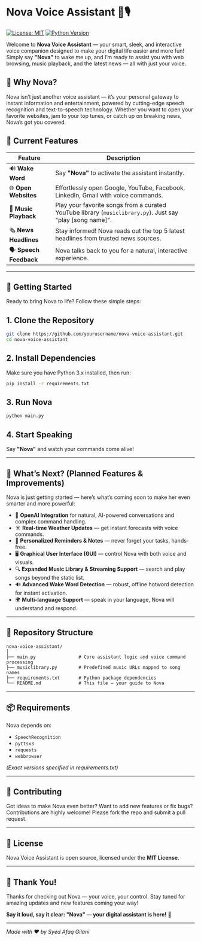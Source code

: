 # Nova Voice Assistant 🚀🎙️

[![License: MIT](https://img.shields.io/badge/License-MIT-yellow.svg)](https://opensource.org/licenses/MIT)
[![Python Version](https://img.shields.io/badge/Python-3.x-blue.svg)](https://www.python.org/)

Welcome to **Nova Voice Assistant** — your smart, sleek, and interactive voice companion designed to make your digital life easier and more fun! Simply say **"Nova"** to wake me up, and I’m ready to assist you with web browsing, music playback, and the latest news — all with just your voice.

## 🌟 Why Nova?

Nova isn’t just another voice assistant — it’s your personal gateway to instant information and entertainment, powered by cutting-edge speech recognition and text-to-speech technology. Whether you want to open your favorite websites, jam to your top tunes, or catch up on breaking news, Nova’s got you covered.

## 🎯 Current Features

| Feature          | Description                                     |
|------------------|-------------------------------------------------|
| 🔊 **Wake Word**      | Say **"Nova"** to activate the assistant instantly. |
| 🌐 **Open Websites**  | Effortlessly open Google, YouTube, Facebook, LinkedIn, Gmail with voice commands. |
| 🎵 **Music Playback** | Play your favorite songs from a curated YouTube library (`musiclibrary.py`). Just say "play [song name]". |
| 🗞️ **News Headlines** | Stay informed! Nova reads out the top 5 latest headlines from trusted news sources. |
| 🗣️ **Speech Feedback** | Nova talks back to you for a natural, interactive experience. |

---

## 🚀 Getting Started

Ready to bring Nova to life? Follow these simple steps:

## 1. **Clone the Repository**

   ```bash
   git clone https://github.com/yourusername/nova-voice-assistant.git
   cd nova-voice-assistant
````

## 2. **Install Dependencies**

   Make sure you have Python 3.x installed, then run:

   ```bash
   pip install -r requirements.txt
   ```

## 3. **Run Nova**

   ```bash
   python main.py
   ```

## 4. **Start Speaking**

   Say **"Nova"** and watch your commands come alive!

---

## 🎉 What’s Next? (Planned Features & Improvements)

Nova is just getting started — here’s what’s coming soon to make her even smarter and more powerful:

* 🤖 **OpenAI Integration** for natural, AI-powered conversations and complex command handling.
* ☀️ **Real-time Weather Updates** — get instant forecasts with voice commands.
* 📝 **Personalized Reminders & Notes** — never forget your tasks, hands-free.
* 🖥️ **Graphical User Interface (GUI)** — control Nova with both voice and visuals.
* 🔍 **Expanded Music Library & Streaming Support** — search and play songs beyond the static list.
* 🔊 **Advanced Wake Word Detection** — robust, offline hotword detection for instant activation.
* 🌍 **Multi-language Support** — speak in your language, Nova will understand and respond.

---

## 📁 Repository Structure

```
nova-voice-assistant/
│
├── main.py                # Core assistant logic and voice command processing
├── musiclibrary.py        # Predefined music URLs mapped to song names
├── requirements.txt       # Python package dependencies
└── README.md              # This file — your guide to Nova
```

---

## 📦 Requirements

Nova depends on:

* `SpeechRecognition`
* `pyttsx3`
* `requests`
* `webbrowser`

*(Exact versions specified in requirements.txt)*

---

## 🤝 Contributing

Got ideas to make Nova even better? Want to add new features or fix bugs? Contributions are highly welcome! Please fork the repo and submit a pull request.

---

## 📜 License

Nova Voice Assistant is open source, licensed under the **MIT License**.

---

## 🙌 Thank You!

Thanks for checking out Nova — your voice, your control. Stay tuned for amazing updates and new features coming your way!


**Say it loud, say it clear: "Nova" — your digital assistant is here!** 🚀

---
*Made with ❤️ by Syed Afaq Gilani*
